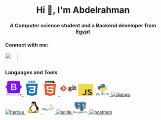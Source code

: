 <h1 align="center">Hi 👋, I'm Abdelrahman </h1>

<h3 align="center">A Computer science student and a Backend developer from Egypt</h3>

<h3 align="left">Connect with me:</h3>
<p align="left">
<a href="https://www.linkedin.com/in/abdelrahman-abass-b82904220/" target="blank"><img align="center" src="https://raw.githubusercontent.com/rahuldkjain/github-profile-readme-generator/master/src/images/icons/Social/linked-in-alt.svg" height="30" width="40" /></a>
</p>

<h3 align="left">Languages and Tools </h3>
<p align="center">

  <a href="https://getbootstrap.com" target="_blank" rel="noreferrer"> <img src="https://github.com/devicons/devicon/blob/master/icons/bootstrap/bootstrap-original-wordmark.svg" title="Bootstrap"  alt="Bootstrap" width="55" height="50"/>
  <a href="https://www.w3schools.com/css/" target="_blank" rel="noreferrer"> <img src="https://github.com/devicons/devicon/blob/master/icons/css3/css3-plain-wordmark.svg" title="css"  alt="css" width="55" height="50"/></a> 
  <a href="https://www.w3.org/html/" target="_blank" rel="noreferrer">  <img src="https://github.com/devicons/devicon/blob/master/icons/html5/html5-original-wordmark.svg" title="html"  alt="html5" width="55" height="50"/> </a>
  <a href="https://git-scm.com/" target="_blank" rel="noreferrer"> <img src="https://github.com/devicons/devicon/blob/master/icons/git/git-original-wordmark.svg" title="git"  alt="git" width="55" height="50"/></a> 
  <a href="https://developer.mozilla.org/en-US/docs/Web/JavaScript" target="_blank" rel="noreferrer">  <img src="https://github.com/devicons/devicon/blob/master/icons/javascript/javascript-original.svg" title="JavaScript" alt="JavaScript" width="50" height="40"/></a> 
  <a href="https://www.python.org" target="_blank" rel="noreferrer"><img src="https://github.com/devicons/devicon/blob/master/icons/python/python-original-wordmark.svg" title="python"  alt="python" width="50" height="40"/> </a>
  <a href="https://www.djangoproject.com/" target="_blank" rel="noreferrer"> <img src="https://icon-library.com/images/django-icon/django-icon-21.jpg" title="django"  alt="django" width="50" height="40"/> </a>  
    
    
    
  <a href="https://heroku.com" target="_blank" rel="noreferrer"> <img src="https://www.vectorlogo.zone/logos/heroku/heroku-icon.svg" alt="heroku" width="50" height="40"/> </a> 
  <a href="https://www.linux.org/" target="_blank" rel="noreferrer"> <img src="https://raw.githubusercontent.com/devicons/devicon/master/icons/linux/linux-original.svg" alt="linux" width="50" height="40"/> 
  </a>  <a href="https://www.mysql.com/" target="_blank" rel="noreferrer"> <img src="https://raw.githubusercontent.com/devicons/devicon/master/icons/mysql/mysql-original-wordmark.svg" alt="mysql" width="40" height="40"/> </a>
  <a href="https://www.sqlite.org/" target="_blank" rel="noreferrer"> <img src="https://www.vectorlogo.zone/logos/sqlite/sqlite-icon.svg" alt="sqlite" width="50" height="40"/> </a>
 <a href="https://www.postgresql.org" target="_blank" rel="noreferrer"> <img src="https://raw.githubusercontent.com/devicons/devicon/master/icons/postgresql/postgresql-original-wordmark.svg" alt="postgresql" width="50" height="40"/> </a>
  <a href="https://postman.com" target="_blank" rel="noreferrer"> <img src="https://www.vectorlogo.zone/logos/getpostman/getpostman-icon.svg" alt="postman" width="50" height="40"/> </a> 
</p>
